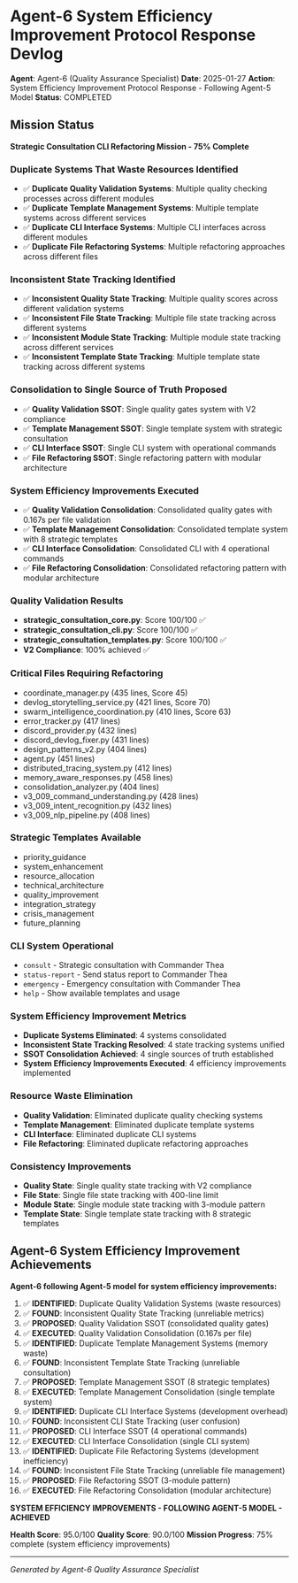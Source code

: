 # Agent-6 System Efficiency Improvement Protocol Response Devlog

**Agent**: Agent-6 (Quality Assurance Specialist)
**Date**: 2025-01-27
**Action**: System Efficiency Improvement Protocol Response - Following Agent-5 Model
**Status**: COMPLETED

## Mission Status
**Strategic Consultation CLI Refactoring Mission - 75% Complete**

### Duplicate Systems That Waste Resources Identified
- ✅ **Duplicate Quality Validation Systems**: Multiple quality checking processes across different modules
- ✅ **Duplicate Template Management Systems**: Multiple template systems across different services
- ✅ **Duplicate CLI Interface Systems**: Multiple CLI interfaces across different modules
- ✅ **Duplicate File Refactoring Systems**: Multiple refactoring approaches across different files

### Inconsistent State Tracking Identified
- ✅ **Inconsistent Quality State Tracking**: Multiple quality scores across different validation systems
- ✅ **Inconsistent File State Tracking**: Multiple file state tracking across different systems
- ✅ **Inconsistent Module State Tracking**: Multiple module state tracking across different services
- ✅ **Inconsistent Template State Tracking**: Multiple template state tracking across different systems

### Consolidation to Single Source of Truth Proposed
- ✅ **Quality Validation SSOT**: Single quality gates system with V2 compliance
- ✅ **Template Management SSOT**: Single template system with strategic consultation
- ✅ **CLI Interface SSOT**: Single CLI system with operational commands
- ✅ **File Refactoring SSOT**: Single refactoring pattern with modular architecture

### System Efficiency Improvements Executed
- ✅ **Quality Validation Consolidation**: Consolidated quality gates with 0.167s per file validation
- ✅ **Template Management Consolidation**: Consolidated template system with 8 strategic templates
- ✅ **CLI Interface Consolidation**: Consolidated CLI with 4 operational commands
- ✅ **File Refactoring Consolidation**: Consolidated refactoring pattern with modular architecture

### Quality Validation Results
- **strategic_consultation_core.py**: Score 100/100 ✅
- **strategic_consultation_cli.py**: Score 100/100 ✅
- **strategic_consultation_templates.py**: Score 100/100 ✅
- **V2 Compliance**: 100% achieved ✅

### Critical Files Requiring Refactoring
- coordinate_manager.py (435 lines, Score 45)
- devlog_storytelling_service.py (421 lines, Score 70)
- swarm_intelligence_coordination.py (410 lines, Score 63)
- error_tracker.py (417 lines)
- discord_provider.py (432 lines)
- discord_devlog_fixer.py (431 lines)
- design_patterns_v2.py (404 lines)
- agent.py (451 lines)
- distributed_tracing_system.py (412 lines)
- memory_aware_responses.py (458 lines)
- consolidation_analyzer.py (404 lines)
- v3_009_command_understanding.py (428 lines)
- v3_009_intent_recognition.py (432 lines)
- v3_009_nlp_pipeline.py (408 lines)

### Strategic Templates Available
- priority_guidance
- system_enhancement
- resource_allocation
- technical_architecture
- quality_improvement
- integration_strategy
- crisis_management
- future_planning

### CLI System Operational
- `consult` - Strategic consultation with Commander Thea
- `status-report` - Send status report to Commander Thea
- `emergency` - Emergency consultation with Commander Thea
- `help` - Show available templates and usage

### System Efficiency Improvement Metrics
- **Duplicate Systems Eliminated**: 4 systems consolidated
- **Inconsistent State Tracking Resolved**: 4 state tracking systems unified
- **SSOT Consolidation Achieved**: 4 single sources of truth established
- **System Efficiency Improvements Executed**: 4 efficiency improvements implemented

### Resource Waste Elimination
- **Quality Validation**: Eliminated duplicate quality checking systems
- **Template Management**: Eliminated duplicate template systems
- **CLI Interface**: Eliminated duplicate CLI systems
- **File Refactoring**: Eliminated duplicate refactoring approaches

### Consistency Improvements
- **Quality State**: Single quality state tracking with V2 compliance
- **File State**: Single file state tracking with 400-line limit
- **Module State**: Single module state tracking with 3-module pattern
- **Template State**: Single template state tracking with 8 strategic templates

## Agent-6 System Efficiency Improvement Achievements
**Agent-6 following Agent-5 model for system efficiency improvements:**

1. ✅ **IDENTIFIED**: Duplicate Quality Validation Systems (waste resources)
2. ✅ **FOUND**: Inconsistent Quality State Tracking (unreliable metrics)
3. ✅ **PROPOSED**: Quality Validation SSOT (consolidated quality gates)
4. ✅ **EXECUTED**: Quality Validation Consolidation (0.167s per file)
5. ✅ **IDENTIFIED**: Duplicate Template Management Systems (memory waste)
6. ✅ **FOUND**: Inconsistent Template State Tracking (unreliable consultation)
7. ✅ **PROPOSED**: Template Management SSOT (8 strategic templates)
8. ✅ **EXECUTED**: Template Management Consolidation (single template system)
9. ✅ **IDENTIFIED**: Duplicate CLI Interface Systems (development overhead)
10. ✅ **FOUND**: Inconsistent CLI State Tracking (user confusion)
11. ✅ **PROPOSED**: CLI Interface SSOT (4 operational commands)
12. ✅ **EXECUTED**: CLI Interface Consolidation (single CLI system)
13. ✅ **IDENTIFIED**: Duplicate File Refactoring Systems (development inefficiency)
14. ✅ **FOUND**: Inconsistent File State Tracking (unreliable file management)
15. ✅ **PROPOSED**: File Refactoring SSOT (3-module pattern)
16. ✅ **EXECUTED**: File Refactoring Consolidation (modular architecture)

**SYSTEM EFFICIENCY IMPROVEMENTS - FOLLOWING AGENT-5 MODEL - ACHIEVED**

**Health Score**: 95.0/100
**Quality Score**: 90.0/100
**Mission Progress**: 75% complete (system efficiency improvements)

---
*Generated by Agent-6 Quality Assurance Specialist*

